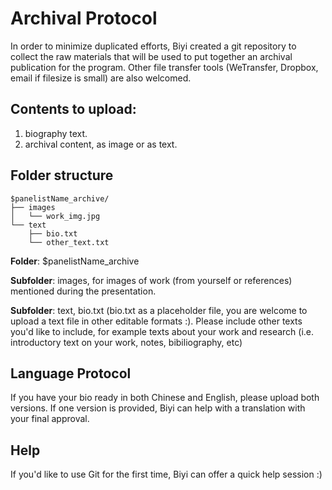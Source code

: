 # Archival Protocol

In order to minimize duplicated efforts, Biyi created a git repository to collect the raw materials that will be used to put together an archival publication for the program. Other file transfer tools (WeTransfer, Dropbox, email if filesize is small) are also welcomed. 


## Contents to upload:  
1. biography text. 
2. archival content, as image or as text.

## Folder structure 
```
$panelistName_archive/
├── images
│   └── work_img.jpg
└── text
    ├── bio.txt
    └── other_text.txt
```

__Folder__: $panelistName_archive

__Subfolder__: images, for images of work (from yourself or references) mentioned during the presentation. 

__Subfolder__: text, bio.txt (bio.txt as a placeholder file, you are welcome to upload a text file in other editable formats :). Please include other texts you'd like to include, for example texts about your work and research (i.e. introductory text on your work, notes, bibiliography, etc)

## Language Protocol
If you have your bio ready in both Chinese and English, please upload both versions. If one version is provided, Biyi can help with a translation with your final approval. 

## Help  
If you'd like to use Git for the first time, Biyi can offer a quick help session :)

